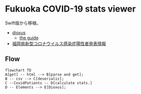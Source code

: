 # Fukuoka COVID-19 stats viewer

Swift版から移植。

- [dioxus](https://github.com/DioxusLabs/dioxus)
  - [the guide](https://dioxuslabs.com/guide/)
- [福岡県新型コロナウイルス感染症陽性者発表情報](https://ckan.open-governmentdata.org/dataset/401000_pref_fukuoka_covid19_patients)

## Flow

```mermaid
flowchart TD
A[get] -- html --> B[parse and get];
B -- csv --> C[deserializ];
C --CovidPatients -- D[calculate stats.]
D -- Elements --> E[Dioxus];
```


